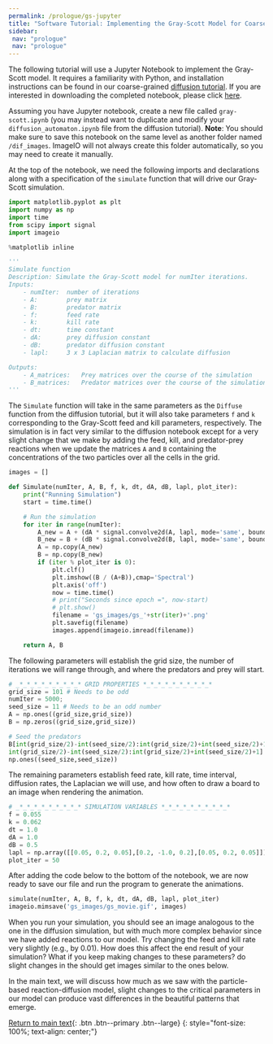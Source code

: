 ```yaml
---
permalink: /prologue/gs-jupyter
title: "Software Tutorial: Implementing the Gray-Scott Model for Coarse-Grained Reaction-Diffusion with Jupyter Notebook"
sidebar:
 nav: "prologue"
 nav: "prologue"
---
```


The following tutorial will use a Jupyter Notebook to implement the Gray-Scott model. It requires a familiarity with Python, and installation instructions can be found in our coarse-grained [diffusion tutorial](tutorial-diffusion). If you are interested in downloading the completed notebook, please click <a href="../downloads/Gray-Scott_Reaction_Diffusion_Model.ipynb" download="Gray-Scott_Reaction_Diffusion_Model.ipynb">here</a>.

Assuming you have Jupyter notebook, create a new file called `gray-scott.ipynb` (you may instead want to duplicate and modify your `diffusion_automaton.ipynb` file from the diffusion tutorial). **Note**: You should make sure to save this notebook on the same level as another folder named `/dif_images`. ImageIO will not always create this folder automatically, so you may need to create it manually.

At the top of the notebook, we need the following imports and declarations along with a specification of the `simulate` function that will drive our Gray-Scott simulation.

~~~ python
import matplotlib.pyplot as plt
import numpy as np
import time
from scipy import signal
import imageio

%matplotlib inline

'''
Simulate function
Description: Simulate the Gray-Scott model for numIter iterations.
Inputs:
    - numIter:  number of iterations
    - A:        prey matrix
    - B:        predator matrix
    - f:        feed rate
    - k:        kill rate
    - dt:       time constant
    - dA:       prey diffusion constant
    - dB:       predator diffusion constant
    - lapl:     3 x 3 Laplacian matrix to calculate diffusion

Outputs:
    - A_matrices:   Prey matrices over the course of the simulation
    - B_matrices:   Predator matrices over the course of the simulation
'''
~~~

The `Simulate` function will take in the same parameters as the `Diffuse` function from the diffusion tutorial, but it will also take parameters `f` and `k` corresponding to the Gray-Scott feed and kill parameters, respectively. The simulation is in fact very similar to the diffusion notebook except for a very slight change that we make by adding the feed, kill, and predator-prey reactions when we update the matrices `A` and `B` containing the concentrations of the two particles over all the cells in the grid.

~~~ python
images = []

def Simulate(numIter, A, B, f, k, dt, dA, dB, lapl, plot_iter):
    print("Running Simulation")
    start = time.time()

    # Run the simulation
    for iter in range(numIter):
        A_new = A + (dA * signal.convolve2d(A, lapl, mode='same', boundary='fill', fillvalue=0) - (A * B * B) + (f * (1-A))) * dt
        B_new = B + (dB * signal.convolve2d(B, lapl, mode='same', boundary='fill', fillvalue=0) + (A * B * B) - ((k + f) * B)) * dt
        A = np.copy(A_new)
        B = np.copy(B_new)
        if (iter % plot_iter is 0):
            plt.clf()
            plt.imshow((B / (A+B)),cmap='Spectral')
            plt.axis('off')
            now = time.time()
            # print("Seconds since epoch =", now-start)
            # plt.show()
            filename = 'gs_images/gs_'+str(iter)+'.png'
            plt.savefig(filename)
            images.append(imageio.imread(filename))

    return A, B
~~~

The following parameters will establish the grid size, the number of iterations we will range through, and where the predators and prey will start.

~~~ python
# _*_*_*_*_*_*_*_*_* GRID PROPERTIES *_*_*_*_*_*_*_*_*_*
grid_size = 101 # Needs to be odd
numIter = 5000;
seed_size = 11 # Needs to be an odd number
A = np.ones((grid_size,grid_size))
B = np.zeros((grid_size,grid_size))

# Seed the predators
B[int(grid_size/2)-int(seed_size/2):int(grid_size/2)+int(seed_size/2)+1, \
int(grid_size/2)-int(seed_size/2):int(grid_size/2)+int(seed_size/2)+1] = \
np.ones((seed_size,seed_size))
~~~

The remaining parameters establish feed rate, kill rate, time interval, diffusion rates, the Laplacian we will use, and how often to draw a board to an image when rendering the animation.

~~~ python
# _*_*_*_*_*_*_*_*_* SIMULATION VARIABLES *_*_*_*_*_*_*_*_*_*
f = 0.055
k = 0.062
dt = 1.0
dA = 1.0
dB = 0.5
lapl = np.array([[0.05, 0.2, 0.05],[0.2, -1.0, 0.2],[0.05, 0.2, 0.05]])
plot_iter = 50
~~~

After adding the code below to the bottom of the notebook, we are now ready to save our file and run the program to generate the animations.

~~~ python
simulate(numIter, A, B, f, k, dt, dA, dB, lapl, plot_iter)
imageio.mimsave('gs_images/gs_movie.gif', images)
~~~

When you run your simulation, you should see an image analogous to the one in the diffusion simulation, but with much more complex behavior since we have added reactions to our model.  Try changing the feed and kill rate very slightly (e.g., by 0.01). How does this affect the end result of your simulation? What if you keep making changes to these parameters? do slight changes in the  should get images similar to the ones below.

In the main text, we will discuss how much as we saw with the particle-based reaction-diffusion model, slight changes to the critical parameters in our model can produce vast differences in the beautiful patterns that emerge.

[Return to main text](blocks#reflection-on-the-gray-scott-model){: .btn .btn--primary .btn--large}
{: style="font-size: 100%; text-align: center;"}

<!--
![image-center](../assets/images/gray_scott_jupyter_1.png)
![image-center](../assets/images/gray_scott_jupyter_2.png)
![image-center](../assets/images/gray_scott_jupyter_3.png){: .align-center}

A great follow up would be to use a gif library package for python, such as Pillow or ImageIO. https://stackoverflow.com/questions/753190/programmatically-generate-video-or-animated-gif-in-python

<iframe width="640" height="360" src="../assets/gs_movie.gif" frameborder="0" allowfullscreen></iframe>
-->
